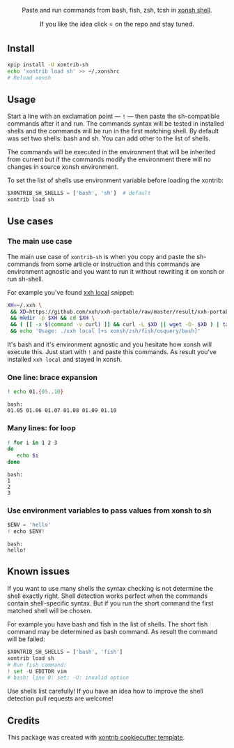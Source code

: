 <p align="center">  
Paste and run commands from bash, fish, zsh, tcsh in <a href="https://xon.sh">xonsh shell</a>.
</p>

<p align="center">  
If you like the idea click ⭐ on the repo and stay tuned.
</p>


## Install
```bash
xpip install -U xontrib-sh
echo 'xontrib load sh' >> ~/.xonshrc
# Reload xonsh
```

## Usage

Start a line with an exclamation point — `!` — then paste the sh-compatible commands 
after it and run. The commands syntax will be tested in installed shells 
and the commands will be run in the first matching shell. By default was set two shells: bash and sh. 
You can add other to the list of shells.

The commands will be executed in the environment that will be inherited from current
but if the commands modify the environment there will no changes in source xonsh environment.

To set the list of shells use environment variable before loading the xontrib:
```python
$XONTRIB_SH_SHELLS = ['bash', 'sh']  # default
xontrib load sh
```

## Use cases

### The main use case

The main use case of `xontrib-sh` is when you copy and paste the sh-commands from some article or instruction 
and this commands are environment agnostic and you want to run it without rewriting it on xonsh or run sh-shell. 

For example you've found [xxh local](https://github.com/xxh/xxh#using-xxh-inplace-without-ssh-connection) snippet:
```bash
XH=~/.xxh \
 && XD=https://github.com/xxh/xxh-portable/raw/master/result/xxh-portable-musl-alpine-Linux-x86_64.tar.gz \
 && mkdir -p $XH && cd $XH \
 && ( [[ -x $(command -v curl) ]] && curl -L $XD || wget -O- $XD ) | tar zxf - xxh \
 && echo 'Usage: ./xxh local [+s xonsh/zsh/fish/osquery/bash]'
```

It's bash and it's environment agnostic and you hesitate how xonsh will execute this. Just start with `!` and 
paste this commands. As result you've installed `xxh local` and stayed in xonsh.

### One line: brace expansion
```bash
! echo 01.{05..10}
``` 
```
bash:
01.05 01.06 01.07 01.08 01.09 01.10
```

### Many lines: for loop
```bash
! for i in 1 2 3
do
   echo $i
done
```
```
bash:
1
2
3
```

### Use environment variables to pass values from xonsh to sh
```python
$ENV = 'hello'
! echo $ENV!
```
```
bash:
hello!
```

## Known issues

If you want to use many shells the syntax checking is not determine the shell exactly right.
Shell detection works perfect when the commands contain shell-specific syntax.
But if you run the short command the first matched shell will be chosen. 
 
For example you have bash and fish in the list of shells. The short fish command may be determined as bash command.
As result the command will be failed:
```python
$XONTRIB_SH_SHELLS = ['bash', 'fish']
xontrib load sh
# Run fish command:
! set -U EDITOR vim
# bash: line 0: set: -U: invalid option
```

Use shells list carefully! If you have an idea how to improve the shell detection pull requests are welcome!

## Credits

This package was created with [xontrib cookiecutter template](https://github.com/xonsh/xontrib-cookiecutter).
